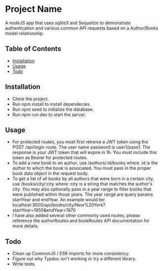 # Project Name

A nodeJS app that uses sqlite3 and Sequelize to demonstrate authentication and various common API requests based on a Author/Books model relationship.

## Table of Contents

- [Installation](#installation)
- [Usage](#usage)
- [Todo](#todo)

## Installation

- Clone the project.
- Run npm install to install dependecies.
- Run npm seed to initialize the database.
- Run npm run dev to start the server.


## Usage

- For protected routes, you must first retreive a JWT token using the POST /api/login route. The user name password is user1/pass1. The response is your JWT token that will expire in 1h. You must include this token as Bearer for protected routes.
- To add a new book to an author, use /authors/:id/books where :id is the author to which the book is associated. You must pass in the proper book data object in the request body.
- To get a list of all books by all authors that were born in a certain city, use /books/city/:city where :city is a string that matches the author's city. You may also optionally pass in a year range to filter books that were published within those years. The year range are query params startYear and endYear. An example would be: localhost:3000/api/books/city/New%20York?startYear=1950&endYear=1970
- I have also added several other commonly used routes, please reference the authorRoutes and bookRoutes API documentation for more details.

## Todo

- Clean up CommonJS / ES6 imports for more consistency.
- Figure out why Typdoc isn't working or try a different library.
- Write tests.